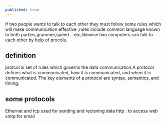 ```yaml
---
published: true
---
```

If two people wants to talk to each other they must follow some rules which will make  communication  effective ,rules include  common language known to both parties,grammer,speed ...etc,likewise two computers can talk to each other by help of procols.

## definition
protcol is set of rules which governs the data communication.A protocol defines what is communicated, how it is communicated, and when
it is communicated. The key elements of a protocol are syntax, semantics, and timing.

## some protocols
Ethernet and tcp used for sending and recieving data
http : to access web
smtp:for email



